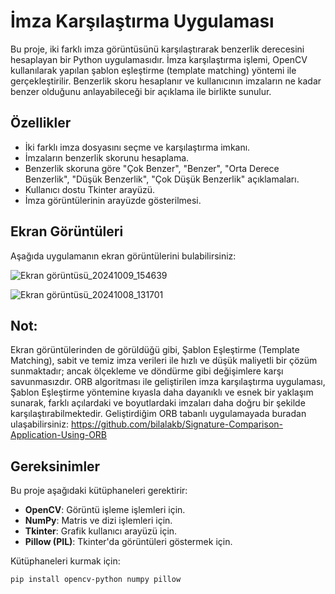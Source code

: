 # İmza Karşılaştırma Uygulaması

Bu proje, iki farklı imza görüntüsünü karşılaştırarak benzerlik derecesini hesaplayan bir Python uygulamasıdır. İmza karşılaştırma işlemi, OpenCV kullanılarak yapılan şablon eşleştirme (template matching) yöntemi ile gerçekleştirilir. Benzerlik skoru hesaplanır ve kullanıcının imzaların ne kadar benzer olduğunu anlayabileceği bir açıklama ile birlikte sunulur.

## Özellikler

- İki farklı imza dosyasını seçme ve karşılaştırma imkanı.
- İmzaların benzerlik skorunu hesaplama.
- Benzerlik skoruna göre "Çok Benzer", "Benzer", "Orta Derece Benzerlik", "Düşük Benzerlik", "Çok Düşük Benzerlik" açıklamaları.
- Kullanıcı dostu Tkinter arayüzü.
- İmza görüntülerinin arayüzde gösterilmesi.

## Ekran Görüntüleri

Aşağıda uygulamanın ekran görüntülerini bulabilirsiniz:


![Ekran görüntüsü_20241009_154639](https://github.com/user-attachments/assets/1082a590-d738-4802-947e-3eab26117f11)


![Ekran görüntüsü_20241008_131701](https://github.com/user-attachments/assets/91dbf3e3-5521-4ce1-ac0b-17405fbb0b72)


## Not:
Ekran görüntülerinden de görüldüğü gibi, Şablon Eşleştirme (Template Matching), sabit ve temiz imza verileri ile hızlı ve düşük maliyetli bir çözüm sunmaktadır; ancak ölçekleme ve döndürme gibi değişimlere karşı savunmasızdır. ORB algoritması ile geliştirilen imza karşılaştırma uygulaması, Şablon Eşleştirme yöntemine kıyasla daha dayanıklı ve esnek bir yaklaşım sunarak, farklı açılardaki ve boyutlardaki imzaları daha doğru bir şekilde karşılaştırabilmektedir. Geliştirdiğim ORB tabanlı uygulamayada buradan ulaşabilirsiniz: https://github.com/bilalakb/Signature-Comparison-Application-Using-ORB 


## Gereksinimler

Bu proje aşağıdaki kütüphaneleri gerektirir:

- **OpenCV**: Görüntü işleme işlemleri için.
- **NumPy**: Matris ve dizi işlemleri için.
- **Tkinter**: Grafik kullanıcı arayüzü için.
- **Pillow (PIL)**: Tkinter'da görüntüleri göstermek için.

Kütüphaneleri kurmak için:

```bash
pip install opencv-python numpy pillow
